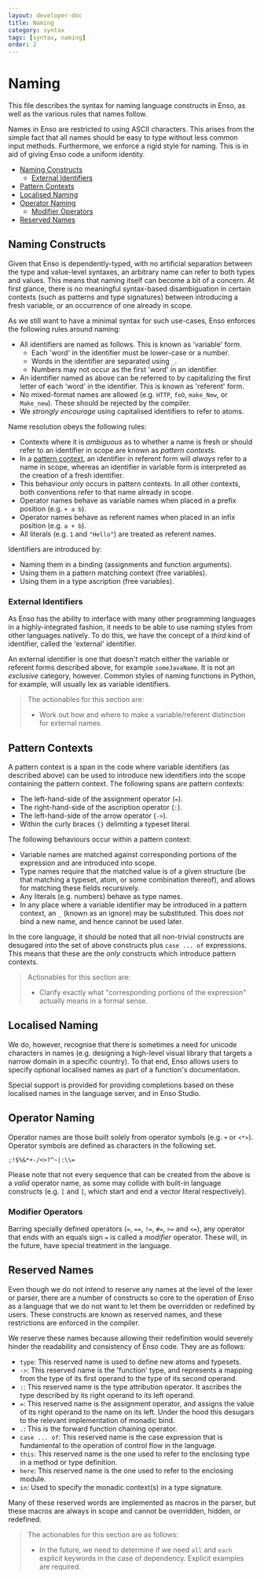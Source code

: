 ```yaml
---
layout: developer-doc
title: Naming
category: syntax
tags: [syntax, naming]
order: 2
---
```


# Naming

This file describes the syntax for naming language constructs in Enso, as well
as the various rules that names follow.

Names in Enso are restricted to using ASCII characters. This arises from the
simple fact that all names should be easy to type without less common input
methods. Furthermore, we enforce a rigid style for naming. This is in aid of
giving Enso code a uniform identity.

<!-- MarkdownTOC levels="2,3" autolink="true" -->

- [Naming Constructs](#naming-constructs)
    - [External Identifiers](#external-identifiers)
- [Pattern Contexts](#pattern-contexts)
- [Localised Naming](#localised-naming)
- [Operator Naming](#operator-naming)
    - [Modifier Operators](#modifier-operators)
- [Reserved Names](#reserved-names)

<!-- /MarkdownTOC -->

## Naming Constructs

Given that Enso is dependently-typed, with no artificial separation between the
type and value-level syntaxes, an arbitrary name can refer to both types and
values. This means that naming itself can become a bit of a concern. At first
glance, there is no meaningful syntax-based disambiguation in certain contexts
(such as patterns and type signatures) between introducing a fresh variable, or
an occurrence of one already in scope.

As we still want to have a minimal syntax for such use-cases, Enso enforces the
following rules around naming:

- All identifiers are named as follows. This is known as 'variable' form.
  - Each 'word' in the identifier must be lower-case or a number.
  - Words in the identifier are separated using `_`.
  - Numbers may not occur as the first 'word' in an identifier.
- An identifier named as above can be referred to by capitalizing the first
  letter of each 'word' in the identifier. This is known as 'referent' form.
- No mixed-format names are allowed (e.g. `HTTP`, `foO`, `make_New`, or
  `Make_new`). These should be rejected by the compiler.
- We _strongly encourage_ using capitalised identifiers to refer to atoms.

Name resolution obeys the following rules:

- Contexts where it is _ambiguous_ as to whether a name is fresh or should refer
  to an identifier in scope are known as _pattern contexts_.
- In a [pattern context](#pattern-contexts), an identifier in referent form will
  _always_ refer to a name in scope, whereas an identifier in variable form is
  interpreted as the creation of a fresh identifier.
- This behaviour _only_ occurs in pattern contexts. In all other contexts, both
  conventions refer to that name already in scope.
- Operator names behave as variable names when placed in a prefix position (e.g.
  `+ a b`).
- Operator names behave as referent names when placed in an infix position (e.g.
  `a + b`).
- All literals (e.g. `1` and `"Hello"`) are treated as referent names.

Identifiers are introduced by:

- Naming them in a binding (assignments and function arguments).
- Using them in a pattern matching context (free variables).
- Using them in a type ascription (free variables).

### External Identifiers
As Enso has the ability to interface with many other programming languages in a
highly-integrated fashion, it needs to be able to use naming styles from other
languages natively. To do this, we have the concept of a _third_ kind of
identifier, called the 'external' identifier.

An external identifier is one that doesn't match either the variable or referent
forms described above, for example `someJavaName`. It is not an _exclusive_
category, however. Common styles of naming functions in Python, for example,
will usually lex as variable identifiers.

> The actionables for this section are:
> 
> - Work out how and where to make a variable/referent distinction for external
>   names.

## Pattern Contexts

A pattern context is a span in the code where variable identifiers (as described
above) can be used to introduce new identifiers into the scope containing the
pattern context. The following spans are pattern contexts:

- The left-hand-side of the assignment operator (`=`).
- The right-hand-side of the ascription operator (`:`).
- The left-hand-side of the arrow operator (`->`).
- Within the curly braces `{}` delimiting a typeset literal.

The following behaviours occur within a pattern context:

- Variable names are matched against corresponding portions of the expression
  and are introduced into scope.
- Type names require that the matched value is of a given structure (be that
  matching a typeset, atom, or some combination thereof), and allows for
  matching these fields recursively.
- Any literals (e.g. numbers) behave as type names.
- In any place where a variable identifier may be introduced in a pattern
  context, an `_` (known as an ignore) may be substituted. This does _not_ bind
  a new name, and hence cannot be used later.

In the core language, it should be noted that all non-trivial constructs are
desugared into the set of above constructs plus `case ... of` expressions. This
means that these are the _only_ constructs which introduce pattern contexts.

> Actionables for this section are:
>
> - Clarify exactly what "corresponding portions of the expression" actually
>   means in a formal sense.

## Localised Naming

We do, however, recognise that there is sometimes a need for unicode characters
in names (e.g. designing a high-level visual library that targets a narrow
domain in a specific country). To that end, Enso allows users to specify
optional localised names as part of a function's documentation.

Special support is provided for providing completions based on these localised
names in the language server, and in Enso Studio.

## Operator Naming

Operator names are those built solely from operator symbols (e.g. `+` or `<*>`).
Operator symbols are defined as characters in the following set.

```
;!$%&*+-/<>?^~|:\\=
```

Please note that not every sequence that can be created from the above is a
_valid_ operator name, as some may collide with built-in language constructs
(e.g. `[` and `]`, which start and end a vector literal respectively).

### Modifier Operators
Barring specially defined operators (`=`, `==`, `!=`, `#=`, `>=` and `<=`), any
operator that ends with an equals sign `=` is called a _modifier_ operator.
These will, in the future, have special treatment in the language.

## Reserved Names

Even though we do not intend to reserve any names at the level of the lexer or
parser, there are a number of constructs so core to the operation of Enso as a
language that we do not want to let them be overridden or redefined by users.
These constructs are known as reserved names, and these restrictions are
enforced in the compiler.

We reserve these names because allowing their redefinition would severely hinder
the readability and consistency of Enso code. They are as follows:

- `type`: This reserved name is used to define new atoms and typesets.
- `->`: This reserved name is the 'function' type, and represents a mapping from
  the type of its first operand to the type of its second operand.
- `:`: This reserved name is the type attribution operator. It ascribes the type
  described by its right operand to its left operand.
- `=`: This reserved name is the assignment operator, and assigns the value of
  its right operand to the name on its left. Under the hood this desugars to the
  relevant implementation of monadic bind.
- `.`: This is the forward function chaining operator.
- `case ... of`: This reserved name is the case expression that is fundamental
  to the operation of control flow in the language.
- `this`: This reserved name is the one used to refer to the enclosing type in a
  method or type definition.
- `here`: This reserved name is the one used to refer to the enclosing module.
- `in`: Used to specify the monadic context(s) in a type signature.

Many of these reserved words are implemented as macros in the parser, but these
macros are always in scope and cannot be overridden, hidden, or redefined.

> The actionables for this section are as follows:
>
> - In the future, we need to determine if we need `all` and `each` explicit
>   keywords in the case of dependency. Explicit examples are required.
